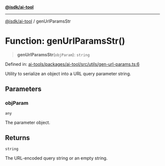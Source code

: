 [**@isdk/ai-tool**](../README.md)

***

[@isdk/ai-tool](../globals.md) / genUrlParamsStr

# Function: genUrlParamsStr()

> **genUrlParamsStr**(`objParam`): `string`

Defined in: [ai-tools/packages/ai-tool/src/utils/gen-url-params.ts:6](https://github.com/isdk/ai-tool.js/blob/a24331161aecd2d7bbd8dc9f9cd3d984871261cb/src/utils/gen-url-params.ts#L6)

Utility to serialize an object into a URL query parameter string.

## Parameters

### objParam

`any`

The parameter object.

## Returns

`string`

The URL-encoded query string or an empty string.
